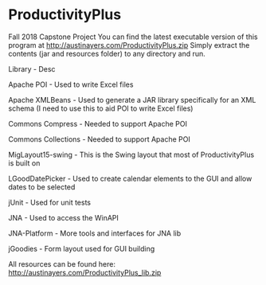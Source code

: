 # ProductivityPlus
Fall 2018 Capstone Project
You can find the latest executable version of this program at http://austinayers.com/ProductivityPlus.zip
Simply extract the contents (jar and resources folder) to any directory and run.

Library - Desc

Apache POI - Used to write Excel files

Apache XMLBeans - Used to generate a JAR library specifically for an XML schema (I need to use this to aid POI to write Excel files)

Commons Compress - Needed to support Apache POI

Commons Collections - Needed to support Apache POI

MigLayout15-swing - This is the Swing layout that most of ProductivityPlus is built on

LGoodDatePicker - Used to create calendar elements to the GUI and allow dates to be selected

jUnit - Used for unit tests

JNA - Used to access the WinAPI

JNA-Platform - More tools and interfaces for JNA lib

jGoodies - Form layout used for GUI building

All resources can be found here: http://austinayers.com/ProductivityPlus_lib.zip

